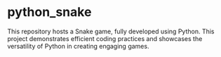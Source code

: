 # python_snake
This repository hosts a Snake game, fully developed using Python. This project demonstrates efficient coding practices and showcases the versatility of Python in creating engaging games.
